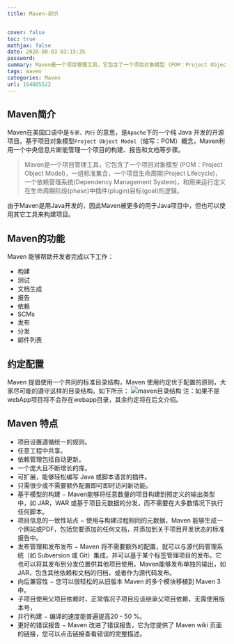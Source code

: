 ```yaml
---
title: Maven-初识 


cover: false
toc: true
mathjax: false
date: 2020-08-03 03:15:35
password: 
summary: Maven是一个项目管理工具，它包含了一个项目对象模型 (POM：Project Object Model)，一组标准集合，一个项目生命周期(Project Lifecycle)，一个依赖管理系统(Dependency Management System)，和用来运行定义在生命周期阶段(phase)中插件(plugin)目标(goal)的逻辑。
tags: maven
categories: Maven
url: 164885522
---
```


## Maven简介

Maven在美国口语中是```专家、内行``` 的意思，是```Apache```下的一个纯 Java 开发的开源项目。基于项目对象模型```Project Object Model```（缩写：POM）概念，Maven利用一个中央信息片断能管理一个项目的构建、报告和文档等步骤。

> Maven是一个项目管理工具，它包含了一个项目对象模型 (POM：Project Object Model)，一组标准集合，一个项目生命周期(Project Lifecycle)，一个依赖管理系统(Dependency Management System)，和用来运行定义在生命周期阶段(phase)中插件(plugin)目标(goal)的逻辑。

由于Maven是用Java开发的，因此Maven被更多的用于Java项目中，但也可以使用其它工具来构建项目。

## Maven的功能

Maven 能够帮助开发者完成以下工作：

* 构建
* 测试
* 文档生成
* 报告
* 依赖
* SCMs
* 发布
* 分发
* 邮件列表

## 约定配置

Maven 提倡使用一个共同的标准目录结构，Maven 使用约定优于配置的原则，大家尽可能的遵守这样的目录结构。如下所示：
![maven目录结构](https://cdn.jsdelivr.net/gh/yuanjianchen/static@master/uPic/images/post/2020/08/1240-20200803122749077.png)
注：如果不是webApp项目将不会存在webapp目录，其余约定将在后文介绍。

## Maven 特点

* 项目设置遵循统一的规则。
* 任意工程中共享。
* 依赖管理包括自动更新。
* 一个庞大且不断增长的库。
* 可扩展，能够轻松编写 Java 或脚本语言的插件。
* 只需很少或不需要额外配置即可即时访问新功能。
* 基于模型的构建 − Maven能够将任意数量的项目构建到预定义的输出类型中，如 JAR，WAR 或基于项目元数据的分发，而不需要在大多数情况下执行任何脚本。
* 项目信息的一致性站点 − 使用与构建过程相同的元数据，Maven 能够生成一个网站或PDF，包括您要添加的任何文档，并添加到关于项目开发状态的标准报告中。
* 发布管理和发布发布 − Maven 将不需要额外的配置，就可以与源代码管理系统（如 Subversion 或 Git）集成，并可以基于某个标签管理项目的发布。它也可以将其发布到分发位置供其他项目使用。Maven能够发布单独的输出，如 JAR，包含其他依赖和文档的归档，或者作为源代码发布。
* 向后兼容性 − 您可以很轻松的从旧版本 Maven 的多个模块移植到 Maven 3 中。
* 子项目使用父项目依赖时，正常情况子项目应该继承父项目依赖，无需使用版本号，
* 并行构建 − 编译的速度能普遍提高20 - 50 %。
* 更好的错误报告 − Maven 改进了错误报告，它为您提供了 Maven wiki 页面的链接，您可以点击链接查看错误的完整描述。